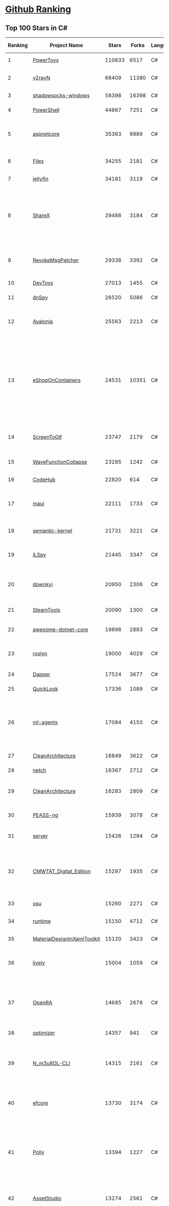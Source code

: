 [Github Ranking](../README.md)
==========

## Top 100 Stars in C\#

| Ranking | Project Name | Stars | Forks | Language | Open Issues | Description | Last Commit |
| ------- | ------------ | ----- | ----- | -------- | ----------- | ----------- | ----------- |
| 1 | [PowerToys](https://github.com/microsoft/PowerToys) | 110633 | 6517 | C# | 6238 | Windows system utilities to maximize productivity | 2024-10-19T07:43:07Z |
| 2 | [v2rayN](https://github.com/2dust/v2rayN) | 68409 | 11380 | C# | 13 | A GUI client for Windows, support Xray core and v2fly core and others | 2024-10-20T13:12:13Z |
| 3 | [shadowsocks-windows](https://github.com/shadowsocks/shadowsocks-windows) | 58398 | 16398 | C# | 173 | A C# port of shadowsocks | 2024-08-20T09:02:57Z |
| 4 | [PowerShell](https://github.com/PowerShell/PowerShell) | 44867 | 7251 | C# | 884 | PowerShell for every system! | 2024-10-16T20:21:01Z |
| 5 | [aspnetcore](https://github.com/dotnet/aspnetcore) | 35363 | 9989 | C# | 3430 | ASP.NET Core is a cross-platform .NET framework for building modern cloud-based web applications on Windows, Mac, or Linux. | 2024-10-20T14:16:42Z |
| 6 | [Files](https://github.com/files-community/Files) | 34255 | 2181 | C# | 466 | A modern file manager that helps users organize their files and folders. | 2024-10-16T14:16:23Z |
| 7 | [jellyfin](https://github.com/jellyfin/jellyfin) | 34181 | 3119 | C# | 393 | The Free Software Media System | 2024-10-20T17:41:38Z |
| 8 | [ShareX](https://github.com/ShareX/ShareX) | 29488 | 3184 | C# | 558 | ShareX is a free and open source program that lets you capture or record any area of your screen and share it with a single press of a key. It also allows uploading images, text or other types of files to many supported destinations you can choose from. | 2024-10-13T05:17:12Z |
| 9 | [RevokeMsgPatcher](https://github.com/huiyadanli/RevokeMsgPatcher) | 29338 | 3392 | C# | 49 | :trollface: A hex editor for WeChat/QQ/TIM - PC版微信/QQ/TIM防撤回补丁（我已经看到了，撤回也没用了） | 2024-09-28T18:27:04Z |
| 10 | [DevToys](https://github.com/DevToys-app/DevToys) | 27013 | 1455 | C# | 180 | A Swiss Army knife for developers. | 2024-10-21T00:23:10Z |
| 11 | [dnSpy](https://github.com/dnSpy/dnSpy) | 26520 | 5086 | C# | 0 | .NET debugger and assembly editor | 2020-12-20T23:55:15Z |
| 12 | [Avalonia](https://github.com/AvaloniaUI/Avalonia) | 25563 | 2213 | C# | 1445 | Develop Desktop, Embedded, Mobile and WebAssembly apps with C# and XAML. The most popular .NET UI client technology | 2024-10-18T08:57:33Z |
| 13 | [eShopOnContainers](https://github.com/dotnet-architecture/eShopOnContainers) | 24531 | 10351 | C# | 46 | Cross-platform .NET sample microservices and container based application that runs on Linux Windows and macOS. Powered by .NET 7, Docker Containers and Azure Kubernetes Services. Supports Visual Studio, VS for Mac and CLI based environments with Docker CLI, dotnet CLI, VS Code or any other code editor. Moved to https://github.com/dotnet/eShop. | 2023-11-15T22:27:17Z |
| 14 | [ScreenToGif](https://github.com/NickeManarin/ScreenToGif) | 23747 | 2179 | C# | 277 | 🎬 ScreenToGif allows you to record a selected area of your screen, edit and save it as a gif or video. | 2024-09-08T21:08:53Z |
| 15 | [WaveFunctionCollapse](https://github.com/mxgmn/WaveFunctionCollapse) | 23285 | 1242 | C# | 4 | Bitmap & tilemap generation from a single example with the help of ideas from quantum mechanics | 2024-05-30T23:24:41Z |
| 16 | [CodeHub](https://github.com/CodeHubApp/CodeHub) | 22820 | 614 | C# | 234 | CodeHub is an iOS application written using Xamarin | 2022-06-22T16:14:05Z |
| 17 | [maui](https://github.com/dotnet/maui) | 22111 | 1733 | C# | 3577 | .NET MAUI is the .NET Multi-platform App UI, a framework for building native device applications spanning mobile, tablet, and desktop. | 2024-10-20T18:32:55Z |
| 18 | [semantic-kernel](https://github.com/microsoft/semantic-kernel) | 21731 | 3221 | C# | 488 | Integrate cutting-edge LLM technology quickly and easily into your apps | 2024-10-21T00:12:53Z |
| 19 | [ILSpy](https://github.com/icsharpcode/ILSpy) | 21445 | 3347 | C# | 203 | .NET Decompiler with support for PDB generation, ReadyToRun, Metadata (&more) - cross-platform! | 2024-10-20T14:31:55Z |
| 20 | [downkyi](https://github.com/leiurayer/downkyi) | 20950 | 2306 | C# | 675 | 哔哩下载姬downkyi，哔哩哔哩网站视频下载工具，支持批量下载，支持8K、HDR、杜比视界，提供工具箱（音视频提取、去水印等）。 | 2024-10-12T07:13:55Z |
| 21 | [SteamTools](https://github.com/BeyondDimension/SteamTools) | 20090 | 1300 | C# | 907 | 🛠「Watt Toolkit」是一个开源跨平台的多功能 Steam 工具箱。 | 2024-10-11T08:41:01Z |
| 22 | [awesome-dotnet-core](https://github.com/thangchung/awesome-dotnet-core) | 19896 | 2883 | C# | 23 | :honeybee: A collection of awesome .NET core libraries, tools, frameworks and software | 2024-08-26T03:59:45Z |
| 23 | [roslyn](https://github.com/dotnet/roslyn) | 19000 | 4029 | C# | 8181 | The Roslyn .NET compiler provides C# and Visual Basic languages with rich code analysis APIs. | 2024-10-18T22:11:39Z |
| 24 | [Dapper](https://github.com/DapperLib/Dapper) | 17524 | 3677 | C# | 434 | Dapper - a simple object mapper for .Net | 2024-10-17T12:27:43Z |
| 25 | [QuickLook](https://github.com/QL-Win/QuickLook) | 17336 | 1089 | C# | 459 | Bring macOS “Quick Look” feature to Windows | 2024-04-11T10:25:55Z |
| 26 | [ml-agents](https://github.com/Unity-Technologies/ml-agents) | 17084 | 4150 | C# | 12 | The Unity Machine Learning Agents Toolkit (ML-Agents) is an open-source project that enables games and simulations to serve as environments for training intelligent agents using deep reinforcement learning and imitation learning. | 2024-10-17T07:05:06Z |
| 27 | [CleanArchitecture](https://github.com/jasontaylordev/CleanArchitecture) | 16849 | 3622 | C# | 44 | Clean Architecture Solution Template for ASP.NET Core | 2024-10-19T15:56:10Z |
| 28 | [netch](https://github.com/netchx/netch) | 16367 | 2712 | C# | 2 | A simple proxy client | 2024-06-03T00:11:37Z |
| 29 | [CleanArchitecture](https://github.com/ardalis/CleanArchitecture) | 16283 | 2809 | C# | 29 | Clean Architecture Solution Template: A starting point for Clean Architecture with ASP.NET Core | 2024-10-19T15:20:44Z |
| 30 | [PEASS-ng](https://github.com/peass-ng/PEASS-ng) | 15939 | 3078 | C# | 21 | PEASS - Privilege Escalation Awesome Scripts SUITE (with colors) | 2024-10-11T02:05:17Z |
| 31 | [server](https://github.com/bitwarden/server) | 15426 | 1294 | C# | 74 | Bitwarden infrastructure/backend (API, database, Docker, etc). | 2024-10-21T00:16:00Z |
| 32 | [CMWTAT_Digital_Edition](https://github.com/TGSAN/CMWTAT_Digital_Edition) | 15297 | 1935 | C# | 25 | CloudMoe Windows 10/11 Activation Toolkit get digital license, the best open source Win 10/11 activator in GitHub. GitHub 上最棒的开源 Win10/Win11 数字权利（数字许可证）激活工具！ | 2024-03-28T13:57:52Z |
| 33 | [osu](https://github.com/ppy/osu) | 15260 | 2271 | C# | 1210 | rhythm is just a *click* away! | 2024-10-18T14:08:38Z |
| 34 | [runtime](https://github.com/dotnet/runtime) | 15150 | 4712 | C# | 8683 | .NET is a cross-platform runtime for cloud, mobile, desktop, and IoT apps. | 2024-10-21T02:18:26Z |
| 35 | [MaterialDesignInXamlToolkit](https://github.com/MaterialDesignInXAML/MaterialDesignInXamlToolkit) | 15120 | 3423 | C# | 158 | Google's Material Design in XAML & WPF, for C# & VB.Net.  | 2024-10-20T07:27:09Z |
| 36 | [lively](https://github.com/rocksdanister/lively) | 15004 | 1059 | C# | 298 | Free and open-source software that allows users to set animated desktop wallpapers and screensavers powered by WinUI 3. | 2024-10-01T15:39:02Z |
| 37 | [OpenRA](https://github.com/OpenRA/OpenRA) | 14685 | 2678 | C# | 1434 | Open Source real-time strategy game engine for early Westwood games such as Command & Conquer: Red Alert written in C# using SDL and OpenGL. Runs on Windows, Linux, *BSD and Mac OS X. | 2024-10-20T13:56:04Z |
| 38 | [optimizer](https://github.com/hellzerg/optimizer) | 14357 | 941 | C# | 30 | The finest Windows Optimizer | 2024-08-18T13:38:25Z |
| 39 | [N_m3u8DL-CLI](https://github.com/nilaoda/N_m3u8DL-CLI) | 14315 | 2161 | C# | 249 | [.NET] m3u8 downloader 开源的命令行m3u8/HLS/dash下载器，支持普通AES-128-CBC解密，多线程，自定义请求头等. 支持简体中文,繁体中文和英文. English Supported. | 2023-06-03T09:30:55Z |
| 40 | [efcore](https://github.com/dotnet/efcore) | 13730 | 3174 | C# | 2187 | EF Core is a modern object-database mapper for .NET. It supports LINQ queries, change tracking, updates, and schema migrations. | 2024-10-20T06:31:06Z |
| 41 | [Polly](https://github.com/App-vNext/Polly) | 13394 | 1227 | C# | 7 | Polly is a .NET resilience and transient-fault-handling library that allows developers to express policies such as Retry, Circuit Breaker, Timeout, Bulkhead Isolation, and Fallback in a fluent and thread-safe manner. From version 6.0.1, Polly targets .NET Standard 1.1 and 2.0+. | 2024-10-17T17:32:22Z |
| 42 | [AssetStudio](https://github.com/Perfare/AssetStudio) | 13274 | 2561 | C# | 175 | AssetStudio is a tool for exploring, extracting and exporting assets and assetbundles. | 2022-12-08T15:37:37Z |
| 43 | [abp](https://github.com/abpframework/abp) | 12864 | 3429 | C# | 607 | Open-source web application framework for ASP.NET Core! Offers an opinionated architecture to build enterprise software solutions with best practices on top of the .NET. Provides the fundamental infrastructure, cross-cutting-concern implementations, startup templates, application modules, UI themes, tooling and documentation. | 2024-10-18T16:30:25Z |
| 44 | [AspNetCore.Docs](https://github.com/dotnet/AspNetCore.Docs) | 12600 | 25293 | C# | 587 | Documentation for ASP.NET Core | 2024-10-20T04:55:02Z |
| 45 | [UniGetUI](https://github.com/marticliment/UniGetUI) | 12538 | 437 | C# | 163 | UniGetUI: The Graphical Interface for your package managers. Could be terribly described as a package manager manager to manage your package managers | 2024-10-21T00:17:20Z |
| 46 | [ContextMenuManager](https://github.com/BluePointLilac/ContextMenuManager) | 12342 | 618 | C# | 112 | 🖱️ 纯粹的Windows右键菜单管理程序 | 2024-08-17T03:11:10Z |
| 47 | [Jackett](https://github.com/Jackett/Jackett) | 12200 | 1300 | C# | 200 | API Support for your favorite torrent trackers | 2024-10-21T00:49:06Z |
| 48 | [winsw](https://github.com/winsw/winsw) | 12145 | 1583 | C# | 198 | A wrapper executable that can run any executable as a Windows service, in a permissive license. | 2024-04-25T15:34:47Z |
| 49 | [QuestPDF](https://github.com/QuestPDF/QuestPDF) | 11845 | 627 | C# | 281 | QuestPDF is a modern open-source .NET library for PDF document generation. Offering comprehensive layout engine powered by concise and discoverable C# Fluent API. Easily generate PDF reports, invoices, exports, etc. | 2024-10-14T17:50:01Z |
| 50 | [UnityCsReference](https://github.com/Unity-Technologies/UnityCsReference) | 11813 | 2487 | C# | 0 | Unity C# reference source code. | 2024-10-17T03:22:14Z |
| 51 | [aspnetboilerplate](https://github.com/aspnetboilerplate/aspnetboilerplate) | 11800 | 3793 | C# | 159 | ASP.NET Boilerplate - Web Application Framework | 2024-10-17T11:08:08Z |
| 52 | [csharplang](https://github.com/dotnet/csharplang) | 11483 | 1021 | C# | 449 | The official repo for the design of the C# programming language | 2024-10-18T20:37:53Z |
| 53 | [MonoGame](https://github.com/MonoGame/MonoGame) | 11445 | 2913 | C# | 699 | One framework for creating powerful cross-platform games. | 2024-10-20T16:19:29Z |
| 54 | [Bulk-Crap-Uninstaller](https://github.com/Klocman/Bulk-Crap-Uninstaller) | 11377 | 578 | C# | 86 | Remove large amounts of unwanted applications quickly. | 2024-09-02T20:38:13Z |
| 55 | [ArchiSteamFarm](https://github.com/JustArchiNET/ArchiSteamFarm) | 11180 | 1048 | C# | 3 | C# application with primary purpose of farming Steam cards from multiple accounts simultaneously. | 2024-10-21T02:21:10Z |
| 56 | [mono](https://github.com/mono/mono) | 11123 | 3822 | C# | 2163 | Mono open source ECMA CLI, C# and .NET implementation. | 2024-08-27T16:49:28Z |
| 57 | [duplicati](https://github.com/duplicati/duplicati) | 11100 | 901 | C# | 742 | Store securely encrypted backups in the cloud! | 2024-10-17T12:25:49Z |
| 58 | [MediatR](https://github.com/jbogard/MediatR) | 11091 | 1173 | C# | 7 | Simple, unambitious mediator implementation in .NET | 2024-09-11T18:39:03Z |
| 59 | [modular-monolith-with-ddd](https://github.com/kgrzybek/modular-monolith-with-ddd) | 11066 | 1737 | C# | 55 | Full Modular Monolith application with Domain-Driven Design approach. | 2024-06-04T17:51:26Z |
| 60 | [basic-computer-games](https://github.com/coding-horror/basic-computer-games) | 10840 | 1328 | C# | 17 | An updated version of the classic "Basic Computer Games" book, with well-written examples in a variety of common MEMORY SAFE, SCRIPTING programming languages. See https://coding-horror.github.io/basic-computer-games/ | 2024-10-05T04:07:22Z |
| 61 | [Newtonsoft.Json](https://github.com/JamesNK/Newtonsoft.Json) | 10786 | 3256 | C# | 697 | Json.NET is a popular high-performance JSON framework for .NET | 2024-10-11T08:33:15Z |
| 62 | [Sonarr](https://github.com/Sonarr/Sonarr) | 10735 | 1393 | C# | 93 | Smart PVR for newsgroup and bittorrent users. | 2024-10-07T22:56:12Z |
| 63 | [BenchmarkDotNet](https://github.com/dotnet/BenchmarkDotNet) | 10497 | 965 | C# | 193 | Powerful .NET library for benchmarking | 2024-10-20T21:16:05Z |
| 64 | [choco](https://github.com/chocolatey/choco) | 10301 | 903 | C# | 679 | Chocolatey - the package manager for Windows | 2024-09-27T23:02:48Z |
| 65 | [garnet](https://github.com/microsoft/garnet) | 10249 | 512 | C# | 25 | Garnet is a remote cache-store from Microsoft Research that offers strong performance (throughput and latency), scalability, storage, recovery, cluster sharding, key migration, and replication features. Garnet can work with existing Redis clients. | 2024-10-20T06:50:05Z |
| 66 | [eShopOnWeb](https://github.com/dotnet-architecture/eShopOnWeb) | 10164 | 5524 | C# | 11 | Sample ASP.NET Core 8.0 reference application, powered by Microsoft, demonstrating a layered application architecture with monolithic deployment model. Download the eBook PDF from docs folder. | 2024-05-15T14:52:50Z |
| 67 | [Radarr](https://github.com/Radarr/Radarr) | 10097 | 985 | C# | 419 | Movie organizer/manager for usenet and torrent users. | 2024-10-20T05:04:51Z |
| 68 | [orleans](https://github.com/dotnet/orleans) | 10074 | 2024 | C# | 510 | Cloud Native application framework for .NET | 2024-10-20T19:11:19Z |
| 69 | [Locale-Emulator](https://github.com/xupefei/Locale-Emulator) | 10025 | 784 | C# | 0 | Yet Another System Region and Language Simulator | 2022-04-15T09:55:46Z |
| 70 | [AutoMapper](https://github.com/AutoMapper/AutoMapper) | 9929 | 1754 | C# | 0 | A convention-based object-object mapper in .NET.  | 2024-10-08T10:14:47Z |
| 71 | [CefSharp](https://github.com/cefsharp/CefSharp) | 9857 | 2920 | C# | 51 | .NET (WPF and Windows Forms) bindings for the Chromium Embedded Framework | 2024-10-07T01:13:11Z |
| 72 | [EverythingToolbar](https://github.com/srwi/EverythingToolbar) | 9826 | 431 | C# | 36 | Everything integration for the Windows taskbar. | 2024-10-17T09:51:08Z |
| 73 | [Lean](https://github.com/QuantConnect/Lean) | 9745 | 3257 | C# | 240 | Lean Algorithmic Trading Engine by QuantConnect (Python, C#) | 2024-10-18T20:33:01Z |
| 74 | [Captura](https://github.com/MathewSachin/Captura) | 9727 | 1821 | C# | 109 | Capture Screen, Audio, Cursor, Mouse Clicks and Keystrokes | 2023-04-09T14:52:52Z |
| 75 | [BBDown](https://github.com/nilaoda/BBDown) | 9681 | 1262 | C# | 165 | Bilibili Downloader. 一款命令行式哔哩哔哩下载器. | 2024-09-01T10:23:13Z |
| 76 | [Terminal.Gui](https://github.com/gui-cs/Terminal.Gui) | 9659 | 689 | C# | 153 | Cross Platform Terminal UI toolkit for .NET | 2024-10-17T18:15:06Z |
| 77 | [RestSharp](https://github.com/restsharp/RestSharp) | 9590 | 2343 | C# | 34 | Simple REST and HTTP API Client for .NET | 2024-10-04T11:48:53Z |
| 78 | [practical-aspnetcore](https://github.com/dodyg/practical-aspnetcore) | 9450 | 1255 | C# | 168 | Practical samples of ASP.NET Core 9 RC2, 8.0, 7.0, 6.0, 5.0, 3.1, 2.2, and 2.1,projects you can use. Readme contains explanations on all projects. | 2024-10-15T08:52:58Z |
| 79 | [Hangfire](https://github.com/HangfireIO/Hangfire) | 9374 | 1700 | C# | 851 | An easy way to perform background job processing in .NET and .NET Core applications. No Windows Service or separate process required | 2024-10-18T05:50:40Z |
| 80 | [spectre.console](https://github.com/spectreconsole/spectre.console) | 9350 | 491 | C# | 199 | A .NET library that makes it easier to create beautiful console applications. | 2024-10-18T09:34:30Z |
| 81 | [MahApps.Metro](https://github.com/MahApps/MahApps.Metro) | 9312 | 2446 | C# | 89 | A framework that allows developers to cobble together a better UI for their own WPF applications with minimal effort. | 2024-10-16T10:52:50Z |
| 82 | [nopCommerce](https://github.com/nopSolutions/nopCommerce) | 9245 | 5305 | C# | 95 | ASP.NET Core eCommerce software. nopCommerce is a free and open-source shopping cart. | 2024-10-18T14:57:05Z |
| 83 | [Playnite](https://github.com/JosefNemec/Playnite) | 9240 | 501 | C# | 612 | Video game library manager with support for wide range of 3rd party libraries and game emulation support, providing one unified interface for your games. | 2024-08-13T13:41:02Z |
| 84 | [IdentityServer4](https://github.com/IdentityServer/IdentityServer4) | 9230 | 4020 | C# | 0 | OpenID Connect and OAuth 2.0 Framework for ASP.NET Core | 2024-07-31T15:44:38Z |
| 85 | [FluentTerminal](https://github.com/felixse/FluentTerminal) | 9220 | 446 | C# | 248 | A Terminal Emulator based on UWP and web technologies. | 2024-08-30T10:48:24Z |
| 86 | [SignalR](https://github.com/SignalR/SignalR) | 9193 | 2280 | C# | 54 | Incredibly simple real-time web for .NET | 2024-10-14T21:48:27Z |
| 87 | [PDFPatcher](https://github.com/wmjordan/PDFPatcher) | 9164 | 1249 | C# | 70 | PDF补丁丁——PDF工具箱，可以编辑书签、剪裁旋转页面、解除限制、提取或合并文档，探查文档结构，提取图片、转成图片等等 | 2024-10-14T13:06:02Z |
| 88 | [FluentValidation](https://github.com/FluentValidation/FluentValidation) | 9069 | 1198 | C# | 0 | A popular .NET validation library for building strongly-typed validation rules. | 2024-10-15T20:09:09Z |
| 89 | [Dependencies](https://github.com/lucasg/Dependencies) | 9029 | 739 | C# | 115 | A rewrite of the old legacy software "depends.exe" in C# for Windows devs to troubleshoot dll load dependencies issues. | 2024-05-15T00:55:24Z |
| 90 | [machinelearning](https://github.com/dotnet/machinelearning) | 9020 | 1880 | C# | 934 | ML.NET is an open source and cross-platform machine learning framework for .NET. | 2024-10-17T21:16:22Z |
| 91 | [EarTrumpet](https://github.com/File-New-Project/EarTrumpet) | 8936 | 512 | C# | 76 | EarTrumpet - Volume Control for Windows | 2024-10-20T00:26:07Z |
| 92 | [uno](https://github.com/unoplatform/uno) | 8878 | 717 | C# | 1644 | Open-source platform for building cross-platform native Mobile, Web, Desktop and Embedded apps quickly.  Create rich, C#/XAML, single-codebase apps from any IDE. Hot Reload included! 90m+ NuGet Downloads!! | 2024-10-19T21:58:39Z |
| 93 | [ET](https://github.com/egametang/ET) | 8872 | 3026 | C# | 77 | Unity3D Client And C# Server Framework | 2024-10-19T16:36:11Z |
| 94 | [mRemoteNG](https://github.com/mRemoteNG/mRemoteNG) | 8857 | 1406 | C# | 849 | mRemoteNG is the next generation of mRemote, open source, tabbed, multi-protocol, remote connections manager. | 2024-10-18T14:40:56Z |
| 95 | [Bogus](https://github.com/bchavez/Bogus) | 8763 | 498 | C# | 53 | :card_index: A simple fake data generator for C#, F#, and VB.NET. Based on and ported from the famed faker.js. | 2024-09-02T22:16:29Z |
| 96 | [Notepads](https://github.com/0x7c13/Notepads) | 8752 | 480 | C# | 353 | A modern, lightweight text editor with a minimalist design. | 2024-10-14T10:06:06Z |
| 97 | [YoutubeDownloader](https://github.com/Tyrrrz/YoutubeDownloader) | 8728 | 1197 | C# | 5 | Downloads videos and playlists from YouTube | 2024-10-01T22:34:29Z |
| 98 | [Quasar](https://github.com/quasar/Quasar) | 8717 | 2462 | C# | 138 | Remote Administration Tool for Windows | 2024-02-29T06:37:37Z |
| 99 | [Humanizer](https://github.com/Humanizr/Humanizer) | 8662 | 965 | C# | 154 | Humanizer meets all your .NET needs for manipulating and displaying strings, enums, dates, times, timespans, numbers and quantities | 2024-10-04T23:39:35Z |
| 100 | [LKY_OfficeTools](https://github.com/OdysseusYuan/LKY_OfficeTools) | 8576 | 784 | C# | 1 | 一键自动化 下载、安装、激活 Office 的利器。 | 2024-02-22T20:49:45Z |

